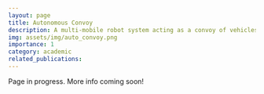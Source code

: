 ```yaml
---
layout: page
title: Autonomous Convoy
description: A multi-mobile robot system acting as a convoy of vehicles with the ability to diverge paths when needed. Built using OpenCV packages for ROS, stigmergy and the YAHBOOM ROSMASTER X3.
img: assets/img/auto_convoy.png
importance: 1
category: academic
related_publications:
---
```


Page in progress. More info coming soon!
